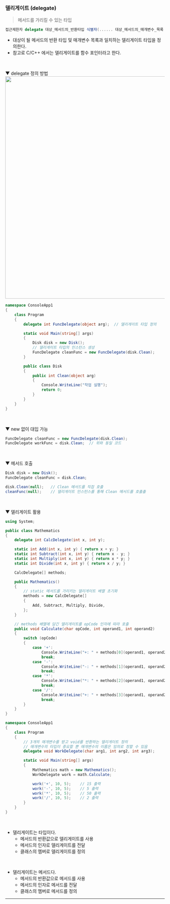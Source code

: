 ### 델리게이트 (delegate)
> 메서드를 가리킬 수 있는 타입

```csharp
접근제한자 delegate 대상_메서드의_반환타입 식별자(...... 대상_메서드의_매개변수_목록 ......)
```
- 대상이 될 메서드의 반환 타입 및 매개변수 목록과 일치하는 델리게이트 타입을 정의한다.
- 참고로 C/C++ 에서는 델리게이트를 함수 포인터라고 한다.
<br>

▼ delegate 정의 방법    
<img src="../Images/4_11.png" width="700"/>
<br>

```csharp
namespace ConsoleApp1
{
    class Program
    {
        delegate int FuncDelegate(object arg);  // 델리게이트 타입 정의

        static void Main(string[] args)
        {
            Disk disk = new Disk();
            // 델리게이트 타입의 인스턴스 생성
            FuncDelegate cleanFunc = new FuncDelegate(disk.Clean);
        }

        public class Disk
        {
            public int Clean(object arg)
            {
                Console.WriteLine("작업 실행");
                return 0;
            }
        }
    }
}
```
<br>

▼ new 없이 대입 가능    
```csharp
FuncDelegate cleanFunc = new FuncDelegate(disk.Clean);
FuncDelegate workFunc = disk.Clean;  // 위와 동일 코드
```
<br>

▼ 메서드 호출    
```csharp
Disk disk = new Disk();
FuncDelegate cleanFunc = disk.Clean;

disk.Clean(null);   // Clean 메서드를 직접 호출
cleanFunc(null);    // 델리게이트 인스턴스를 통해 Clean 메서드를 호출출
```
<br>

▼ 델리게이트 활용
```csharp
using System;

public class Mathematics
{
    delegate int CalcDelegate(int x, int y);

    static int Add(int x, int y) { return x + y; }
    static int Subtract(int x, int y) { return x - y; }
    static int Multiply(int x, int y) { return x * y; }
    static int Divide(int x, int y) { return x / y; }

    CalcDelegate[] methods;

    public Mathematics()
    {
        // static 메서드를 가리키는 델리게이트 배열 초기화
        methods = new CalcDelegate[]
        {
            Add, Subtract, Multiply, Divide,
        };
    }

    // methods 배열에 담긴 델리게이트를 opCode 인자에 따라 호출
    public void Calculate(char opCode, int operand1, int operand2)
    {
        switch (opCode)
        {
            case '+':
                Console.WriteLine("+: " + methods[0](operand1, operand2));
                break;
            case '-':
                Console.WriteLine("-: " + methods[1](operand1, operand2));
                break;
            case '*':
                Console.WriteLine("*: " + methods[2](operand1, operand2));
                break;
            case '/':
                Console.WriteLine("+: " + methods[3](operand1, operand2));
                break;
        }
    }
}

namespace ConsoleApp1
{
    class Program
    {
        // 3개의 매개변수를 받고 void를 반환하는 델리게이트 정의
        // 매개변수의 타입이 중요할 뿐 매개변수의 이름은 임의로 정할 수 있음
        delegate void WorkDelegate(char arg1, int arg2, int arg3);

        static void Main(string[] args)
        {
            Mathematics math = new Mathematics();
            WorkDelegate work = math.Calculate;

            work('+', 10, 5);    // 15 출력
            work('-', 10, 5);    // 5 출력
            work('*', 10, 5);    // 50 출력
            work('/', 10, 5);    // 2 출력
        }
    }
}
```
<br>

- 델리게이트는 타입이다.
    - 메서드의 반환값으로 델리게이트를 사용
    - 메서드의 인자로 델리게이트를 전달
    - 클래스의 멤버로 델리게이트를 정의
<br>

- 델리게이트는 메서드다.
    - 메서드의 반환값으로 메서드를 사용
    - 메서드의 인자로 메서드를 전달
    - 클래스의 멤버로 메서드를 정의

****
<br>
